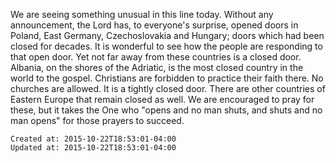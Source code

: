 
We are seeing something unusual in this line today. Without any announcement, the Lord has, to everyone's surprise, opened doors in Poland, East Germany, Czechoslovakia and Hungary; doors which had been closed for decades. It is wonderful to see how the people are responding to that open door. Yet not far away from these countries is a closed door. Albania, on the shores of the Adriatic, is the most closed country in the world to the gospel. Christians are forbidden to practice their faith there. No churches are allowed. It is a tightly closed door. There are other countries of Eastern Europe that remain closed as well. We are encouraged to pray for these, but it takes the One who "opens and no man shuts, and shuts and no man opens" for those prayers to succeed.

    Created at: 2015-10-22T18:53:01-04:00
    Updated at: 2015-10-22T18:53:01-04:00

